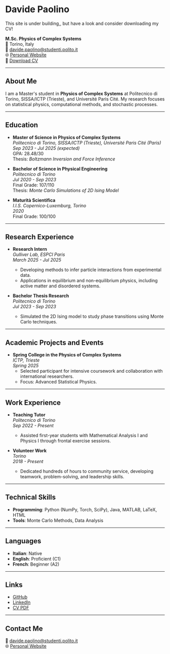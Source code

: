 # Davide Paolino
This site is under building,, but have a look and consider downloading my CV!

**M.Sc. Physics of Complex Systems**  
📍 Torino, Italy  
📧 [davide.paolino@studenti.polito.it](mailto:davide.paolino@studenti.polito.it)  
🌐 [Personal Website](https://paolinodavide.github.io)  
📄 [Download CV](./CV_Davide_Paolino.pdf)

---

## About Me
I am a Master's student in **Physics of Complex Systems** at Politecnico di Torino, SISSA/ICTP (Trieste), and Université Paris Cité. My research focuses on statistical physics, computational methods, and stochastic processes.  

---

## Education
- **Master of Science in Physics of Complex Systems**  
  *Politecnico di Torino, SISSA/ICTP (Trieste), Université Paris Cité (Paris)*  
  *Sep 2023 - Jul 2025 (expected)*  
  GPA: 28.48/30  
  Thesis: *Boltzmann Inversion and Force Inference*  

- **Bachelor of Science in Physical Engineering**  
  *Politecnico di Torino*  
  *Jul 2020 - Sep 2023*  
  Final Grade: 107/110  
  Thesis: *Monte Carlo Simulations of 2D Ising Model*  

- **Maturità Scientifica**  
  *I.I.S. Copernico-Luxemburg, Torino*  
  *2020*  
  Final Grade: 100/100  

---

## Research Experience
- **Research Intern**  
  *Gulliver Lab, ESPCI Paris*  
  *March 2025 - Jul 2025*  
  - Developing methods to infer particle interactions from experimental data.  
  - Applications in equilibrium and non-equilibrium physics, including active matter and disordered systems.  

- **Bachelor Thesis Research**  
  *Politecnico di Torino*  
  *Jul 2023 - Sep 2023*  
  - Simulated the 2D Ising model to study phase transitions using Monte Carlo techniques.  

---

## Academic Projects and Events
- **Spring College in the Physics of Complex Systems**  
  *ICTP, Trieste*  
  *Spring 2025*  
  - Selected participant for intensive coursework and collaboration with international researchers.  
  - Focus: Advanced Statistical Physics.  

---

## Work Experience
- **Teaching Tutor**  
  *Politecnico di Torino*  
  *Sep 2022 - Present*  
  - Assisted first-year students with Mathematical Analysis I and Physics I through frontal exercise sessions.  

- **Volunteer Work**  
  *Torino*  
  *2018 - Present*  
  - Dedicated hundreds of hours to community service, developing teamwork, problem-solving, and leadership skills.  

---

## Technical Skills
- **Programming**: Python (NumPy, Torch, SciPy), Java, MATLAB, LaTeX, HTML  
- **Tools**: Monte Carlo Methods, Data Analysis  

---

## Languages
- **Italian**: Native  
- **English**: Proficient (C1)  
- **French**: Beginner (A2)  

---

## Links
- [GitHub](https://github.com/paolinodavide)  
- [LinkedIn](https://www.linkedin.com/in/davide-paolino)  
- [CV PDF](https://paolinodavide.github.io/cv.pdf)  

---

## Contact Me
📧 [davide.paolino@studenti.polito.it](mailto:davide.paolino@studenti.polito.it)  
🌐 [Personal Website](https://paolinodavide.github.io)  


